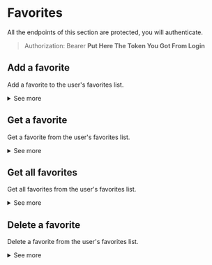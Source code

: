 # Favorites
All the endpoints of this section are protected, you will authenticate.
> Authorization: Bearer **Put Here The Token You Got From Login**


## Add a favorite
Add a favorite to the user's favorites list.
<details>
<summary>See more</summary>
To add a favorite you need to send a POST request to the following URL:
`{url}/v1/favorites`

The body of the request must be a JSON object with the following fields:
- `name`: The name of the favorite.
- `stopType`: The type of the stop.
- `stopId`: The id of the stop.

The response code will be `201` or `401` or `400`.
</details>

## Get a favorite
Get a favorite from the user's favorites list.
<details>
<summary>See more</summary>
To get a favorite you need to send a GET request to the following URL:
`{url}/v1/favorites/{favoriteId}`

The response code will be `200` or `401` or `400`.
The response will contain a JSON object with the following fields:
- `name`: The name of the favorite.
- `email`: The email of the user.
- `stopType`: The type of the stop.
- `stopId`: The id of the stop.
</details>

## Get all favorites
Get all favorites from the user's favorites list.
<details>
<summary>See more</summary>
To get all favorites you need to send a GET request to the following URL:
`{url}/v1/favorites`

The response code will be `200` or `401` or `400`.
The response will contain a JSON array of objects with the following fields:
- `name`: The name of the favorite.
- `email`: The email of the user.
- `stopType`: The type of the stop.
- `stopId`: The id of the stop.
</details>

## Delete a favorite
Delete a favorite from the user's favorites list.
<details>
<summary>See more</summary>
To delete a favorite you need to send a DELETE request to the following URL:
`{url}/v1/favorites/{favoriteId}`

The response code will be `204` or `401` or `400`.
</details>
